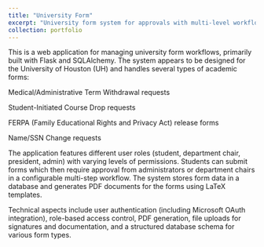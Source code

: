 ```yaml
---
title: "University Form"
excerpt: "University form system for approvals with multi-level workflow management."
collection: portfolio
---
```


This is a web application for managing university form workflows, primarily built with Flask and SQLAlchemy. The system appears to be designed for the University of Houston (UH) and handles several types of academic forms:

Medical/Administrative Term Withdrawal requests

Student-Initiated Course Drop requests

FERPA (Family Educational Rights and Privacy Act) release forms

Name/SSN Change requests

The application features different user roles (student, department chair, president, admin) with varying levels of permissions. Students can submit forms which then require approval from administrators or department chairs in a configurable multi-step workflow. The system stores form data in a database and generates PDF documents for the forms using LaTeX templates.

Technical aspects include user authentication (including Microsoft OAuth integration), role-based access control, PDF generation, file uploads for signatures and documentation, and a structured database schema for various form types.